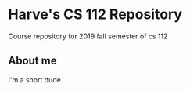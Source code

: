 # Harve's CS 112 Repository
Course repository for 2019 fall semester of cs 112


## About me
I'm a short dude
